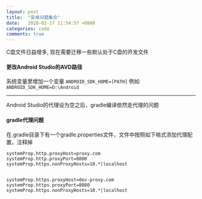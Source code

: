 ```yaml
---
layout: post
title:  "安卓问题集合"
date:   2020-02-17 11:54:57 +0800
categories: code
comments: true
---
```


C盘文件日益增多, 现在需要迁移一些默认处于C盘的开发文件
#### 更改Android Studio的AVD路径
系统变量里增加一个变量
`ANDROID_SDK_HOME=[PATH]`
例如
`ANDROID_SDK_HOME=D:\Android`

---

Android Studio的代理设为空之后，gradle编译依然走代理的问题
#### gradle代理问题
在.gradle目录下有一个gradle.properties文件，文件中按照如下格式添加代理配置，注释掉
```
systemProp.http.proxyHost=proxy.com
systemProp.http.proxyPort=8080
systemProp.https.nonProxyHosts=10.*|localhost


systemProp.https.proxyHost=dev-proxy.com
systemProp.https.proxyPort=8080
systemProp.https.nonProxyHosts=10.*|localhost
```
